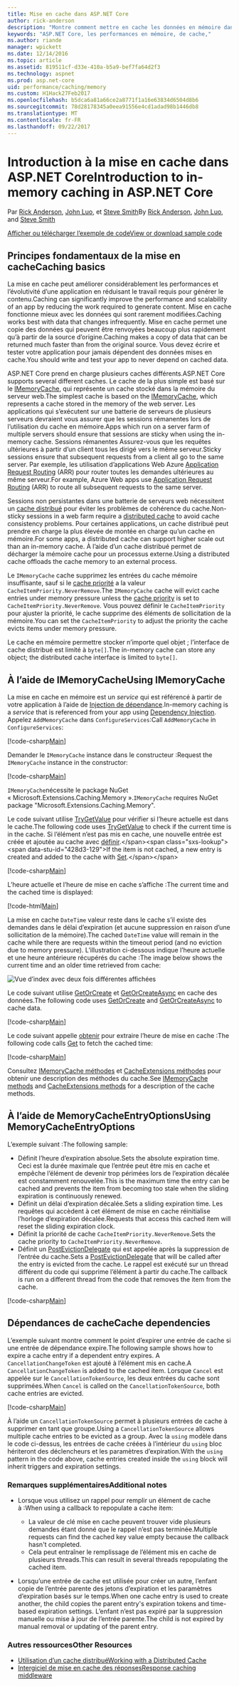 ```yaml
---
title: Mise en cache dans ASP.NET Core
author: rick-anderson
description: "Montre comment mettre en cache les données en mémoire dans ASP.NET Core."
keywords: "ASP.NET Core, les performances en mémoire, de cache,"
ms.author: riande
manager: wpickett
ms.date: 12/14/2016
ms.topic: article
ms.assetid: 819511cf-d33e-410a-b5a9-bef7fa64d2f3
ms.technology: aspnet
ms.prod: asp.net-core
uid: performance/caching/memory
ms.custom: H1Hack27Feb2017
ms.openlocfilehash: b5dca6a81a66ce2a8771f1a16e63834d6504d8b6
ms.sourcegitcommit: 78d28178345a0eea91556e4cd1adad98b1446db8
ms.translationtype: MT
ms.contentlocale: fr-FR
ms.lasthandoff: 09/22/2017
---
```

# <a name="introduction-to-in-memory-caching-in-aspnet-core"></a><span data-ttu-id="428d3-104">Introduction à la mise en cache dans ASP.NET Core</span><span class="sxs-lookup"><span data-stu-id="428d3-104">Introduction to in-memory caching in ASP.NET Core</span></span>

<span data-ttu-id="428d3-105">Par [Rick Anderson](https://twitter.com/RickAndMSFT), [John Luo](https://github.com/JunTaoLuo), et [Steve Smith](https://ardalis.com/)</span><span class="sxs-lookup"><span data-stu-id="428d3-105">By [Rick Anderson](https://twitter.com/RickAndMSFT), [John Luo](https://github.com/JunTaoLuo), and [Steve Smith](https://ardalis.com/)</span></span>

[<span data-ttu-id="428d3-106">Afficher ou télécharger l’exemple de code</span><span class="sxs-lookup"><span data-stu-id="428d3-106">View or download sample code</span></span>](https://github.com/aspnet/Docs/tree/master/aspnetcore/performance/caching/memory/sample)

## <a name="caching-basics"></a><span data-ttu-id="428d3-107">Principes fondamentaux de la mise en cache</span><span class="sxs-lookup"><span data-stu-id="428d3-107">Caching basics</span></span>

<span data-ttu-id="428d3-108">La mise en cache peut améliorer considérablement les performances et l’évolutivité d’une application en réduisant le travail requis pour générer le contenu.</span><span class="sxs-lookup"><span data-stu-id="428d3-108">Caching can significantly improve the performance and scalability of an app by reducing the work required to generate content.</span></span> <span data-ttu-id="428d3-109">Mise en cache fonctionne mieux avec les données qui sont rarement modifiées.</span><span class="sxs-lookup"><span data-stu-id="428d3-109">Caching works best with data that changes infrequently.</span></span> <span data-ttu-id="428d3-110">Mise en cache permet une copie des données qui peuvent être renvoyées beaucoup plus rapidement qu’à partir de la source d’origine.</span><span class="sxs-lookup"><span data-stu-id="428d3-110">Caching makes a copy of data that can be returned much faster than from the original source.</span></span> <span data-ttu-id="428d3-111">Vous devez écrire et tester votre application pour jamais dépendent des données mises en cache.</span><span class="sxs-lookup"><span data-stu-id="428d3-111">You should write and test your app to never depend on cached data.</span></span>

<span data-ttu-id="428d3-112">ASP.NET Core prend en charge plusieurs caches différents.</span><span class="sxs-lookup"><span data-stu-id="428d3-112">ASP.NET Core supports several different caches.</span></span> <span data-ttu-id="428d3-113">Le cache de la plus simple est basé sur le [IMemoryCache](https://docs.microsoft.com/aspnet/core/api/microsoft.extensions.caching.memory.imemorycache), qui représente un cache stocké dans la mémoire du serveur web.</span><span class="sxs-lookup"><span data-stu-id="428d3-113">The simplest cache is based on the [IMemoryCache](https://docs.microsoft.com/aspnet/core/api/microsoft.extensions.caching.memory.imemorycache), which represents a cache stored in the memory of the web server.</span></span> <span data-ttu-id="428d3-114">Les applications qui s’exécutent sur une batterie de serveurs de plusieurs serveurs devraient vous assurer que les sessions rémanentes lors de l’utilisation du cache en mémoire.</span><span class="sxs-lookup"><span data-stu-id="428d3-114">Apps which run on a server farm of multiple servers should ensure that sessions are sticky when using the in-memory cache.</span></span> <span data-ttu-id="428d3-115">Sessions rémanentes Assurez-vous que les requêtes ultérieures à partir d’un client tous les dirigé vers le même serveur.</span><span class="sxs-lookup"><span data-stu-id="428d3-115">Sticky sessions ensure that subsequent requests from a client all go to the same server.</span></span> <span data-ttu-id="428d3-116">Par exemple, les utilisation d’applications Web Azure [Application Request Routing](https://www.iis.net/learn/extensions/planning-for-arr) (ARR) pour router toutes les demandes ultérieures au même serveur.</span><span class="sxs-lookup"><span data-stu-id="428d3-116">For example, Azure Web apps use [Application Request Routing](https://www.iis.net/learn/extensions/planning-for-arr) (ARR) to route all subsequent requests to the same server.</span></span>

<span data-ttu-id="428d3-117">Sessions non persistantes dans une batterie de serveurs web nécessitent un [cache distribué](distributed.md) pour éviter les problèmes de cohérence du cache.</span><span class="sxs-lookup"><span data-stu-id="428d3-117">Non-sticky sessions in a web farm require a [distributed cache](distributed.md) to avoid cache consistency problems.</span></span> <span data-ttu-id="428d3-118">Pour certaines applications, un cache distribué peut prendre en charge la plus élevée de montée en charge qu’un cache en mémoire.</span><span class="sxs-lookup"><span data-stu-id="428d3-118">For some apps, a distributed cache can support higher scale out than an in-memory cache.</span></span> <span data-ttu-id="428d3-119">À l’aide d’un cache distribué permet de décharger la mémoire cache pour un processus externe.</span><span class="sxs-lookup"><span data-stu-id="428d3-119">Using a distributed cache offloads the cache memory to an external process.</span></span> 

<span data-ttu-id="428d3-120">Le `IMemoryCache` cache supprimez les entrées du cache mémoire insuffisante, sauf si le [cache priorité](https://docs.microsoft.com/aspnet/core/api/microsoft.extensions.caching.memory.cacheitempriority) a la valeur `CacheItemPriority.NeverRemove`.</span><span class="sxs-lookup"><span data-stu-id="428d3-120">The `IMemoryCache` cache will evict cache entries under memory pressure unless the [cache priority](https://docs.microsoft.com/aspnet/core/api/microsoft.extensions.caching.memory.cacheitempriority) is set to `CacheItemPriority.NeverRemove`.</span></span> <span data-ttu-id="428d3-121">Vous pouvez définir le `CacheItemPriority` pour ajuster la priorité, le cache supprime des éléments de sollicitation de la mémoire.</span><span class="sxs-lookup"><span data-stu-id="428d3-121">You can set the `CacheItemPriority` to adjust the priority the cache evicts items under memory pressure.</span></span>

<span data-ttu-id="428d3-122">Le cache en mémoire permettre stocker n’importe quel objet ; l’interface de cache distribué est limité à `byte[]`.</span><span class="sxs-lookup"><span data-stu-id="428d3-122">The in-memory cache can store any object; the distributed cache interface is limited to `byte[]`.</span></span>

## <a name="using-imemorycache"></a><span data-ttu-id="428d3-123">À l’aide de IMemoryCache</span><span class="sxs-lookup"><span data-stu-id="428d3-123">Using IMemoryCache</span></span>

<span data-ttu-id="428d3-124">La mise en cache en mémoire est un *service* qui est référencé à partir de votre application à l’aide de [Injection de dépendance](../../fundamentals/dependency-injection.md).</span><span class="sxs-lookup"><span data-stu-id="428d3-124">In-memory caching is a *service* that is referenced from your app using [Dependency Injection](../../fundamentals/dependency-injection.md).</span></span> <span data-ttu-id="428d3-125">Appelez `AddMemoryCache` dans `ConfigureServices`:</span><span class="sxs-lookup"><span data-stu-id="428d3-125">Call `AddMemoryCache` in `ConfigureServices`:</span></span>

[!code-csharp[Main](memory/sample/WebCache/Startup.cs?highlight=8)] 

<span data-ttu-id="428d3-126">Demander le `IMemoryCache` instance dans le constructeur :</span><span class="sxs-lookup"><span data-stu-id="428d3-126">Request the `IMemoryCache` instance in the constructor:</span></span>

[!code-csharp[Main](memory/sample/WebCache/Controllers/HomeController.cs?name=snippet_ctor&highlight=3,5-)] 

<span data-ttu-id="428d3-127">`IMemoryCache`nécessite le package NuGet « Microsoft.Extensions.Caching.Memory ».</span><span class="sxs-lookup"><span data-stu-id="428d3-127">`IMemoryCache` requires NuGet package "Microsoft.Extensions.Caching.Memory".</span></span>

<span data-ttu-id="428d3-128">Le code suivant utilise [TryGetValue](https://docs.microsoft.com/aspnet/core/api/microsoft.extensions.caching.memory.imemorycache#Microsoft_Extensions_Caching_Memory_IMemoryCache_TryGetValue_System_Object_System_Object__) pour vérifier si l’heure actuelle est dans le cache.</span><span class="sxs-lookup"><span data-stu-id="428d3-128">The following code uses [TryGetValue](https://docs.microsoft.com/aspnet/core/api/microsoft.extensions.caching.memory.imemorycache#Microsoft_Extensions_Caching_Memory_IMemoryCache_TryGetValue_System_Object_System_Object__) to check if the current time is in the cache.</span></span> <span data-ttu-id="428d3-129">Si l’élément n’est pas mis en cache, une nouvelle entrée est créée et ajoutée au cache avec [définir](https://docs.microsoft.com/aspnet/core/api/microsoft.extensions.caching.memory.cacheextensions#Microsoft_Extensions_Caching_Memory_CacheExtensions_Set__1_Microsoft_Extensions_Caching_Memory_IMemoryCache_System_Object___0_).</span><span class="sxs-lookup"><span data-stu-id="428d3-129">If the item is not cached, a new entry is created and added to the cache with [Set](https://docs.microsoft.com/aspnet/core/api/microsoft.extensions.caching.memory.cacheextensions#Microsoft_Extensions_Caching_Memory_CacheExtensions_Set__1_Microsoft_Extensions_Caching_Memory_IMemoryCache_System_Object___0_).</span></span>

[!code-csharp[Main](memory/sample/WebCache/Controllers/HomeController.cs?name=snippet1)]

<span data-ttu-id="428d3-130">L’heure actuelle et l’heure de mise en cache s’affiche :</span><span class="sxs-lookup"><span data-stu-id="428d3-130">The current time and the cached time is displayed:</span></span>

[!code-html[Main](memory/sample/WebCache/Views/Home/Cache.cshtml)]

<span data-ttu-id="428d3-131">La mise en cache `DateTime` valeur reste dans le cache s’il existe des demandes dans le délai d’expiration (et aucune suppression en raison d’une sollicitation de la mémoire).</span><span class="sxs-lookup"><span data-stu-id="428d3-131">The cached `DateTime` value will remain in the cache while there are requests within the timeout period (and no eviction due to memory pressure).</span></span> <span data-ttu-id="428d3-132">L’illustration ci-dessous indique l’heure actuelle et une heure antérieure récupérés du cache :</span><span class="sxs-lookup"><span data-stu-id="428d3-132">The image below shows the current time and an older time retrieved from cache:</span></span>

![Vue d’index avec deux fois différentes affichées](memory/_static/time.png)

<span data-ttu-id="428d3-134">Le code suivant utilise [GetOrCreate](https://docs.microsoft.com/aspnet/core/api/microsoft.extensions.caching.memory.cacheextensions#Microsoft_Extensions_Caching_Memory_CacheExtensions_GetOrCreate__1_Microsoft_Extensions_Caching_Memory_IMemoryCache_System_Object_System_Func_Microsoft_Extensions_Caching_Memory_ICacheEntry___0__) et [GetOrCreateAsync](https://docs.microsoft.com/aspnet/core/api/microsoft.extensions.caching.memory.cacheextensions#Microsoft_Extensions_Caching_Memory_CacheExtensions_GetOrCreateAsync__1_Microsoft_Extensions_Caching_Memory_IMemoryCache_System_Object_System_Func_Microsoft_Extensions_Caching_Memory_ICacheEntry_System_Threading_Tasks_Task___0___) en cache des données.</span><span class="sxs-lookup"><span data-stu-id="428d3-134">The following code uses [GetOrCreate](https://docs.microsoft.com/aspnet/core/api/microsoft.extensions.caching.memory.cacheextensions#Microsoft_Extensions_Caching_Memory_CacheExtensions_GetOrCreate__1_Microsoft_Extensions_Caching_Memory_IMemoryCache_System_Object_System_Func_Microsoft_Extensions_Caching_Memory_ICacheEntry___0__) and [GetOrCreateAsync](https://docs.microsoft.com/aspnet/core/api/microsoft.extensions.caching.memory.cacheextensions#Microsoft_Extensions_Caching_Memory_CacheExtensions_GetOrCreateAsync__1_Microsoft_Extensions_Caching_Memory_IMemoryCache_System_Object_System_Func_Microsoft_Extensions_Caching_Memory_ICacheEntry_System_Threading_Tasks_Task___0___) to cache data.</span></span> 

[!code-csharp[Main](memory/sample/WebCache/Controllers/HomeController.cs?name=snippet2&highlight=3-7,14-19)]

<span data-ttu-id="428d3-135">Le code suivant appelle [obtenir](https://docs.microsoft.com/aspnet/core/api/microsoft.extensions.caching.memory.cacheextensions#Microsoft_Extensions_Caching_Memory_CacheExtensions_Get__1_Microsoft_Extensions_Caching_Memory_IMemoryCache_System_Object_) pour extraire l’heure de mise en cache :</span><span class="sxs-lookup"><span data-stu-id="428d3-135">The following code calls [Get](https://docs.microsoft.com/aspnet/core/api/microsoft.extensions.caching.memory.cacheextensions#Microsoft_Extensions_Caching_Memory_CacheExtensions_Get__1_Microsoft_Extensions_Caching_Memory_IMemoryCache_System_Object_) to fetch the cached time:</span></span>

[!code-csharp[Main](memory/sample/WebCache/Controllers/HomeController.cs?name=snippet_gct)]

<span data-ttu-id="428d3-136">Consultez [IMemoryCache méthodes](https://docs.microsoft.com/aspnet/core/api/microsoft.extensions.caching.memory.imemorycache) et [CacheExtensions méthodes](https://docs.microsoft.com/aspnet/core/api/microsoft.extensions.caching.memory.cacheextensions) pour obtenir une description des méthodes du cache.</span><span class="sxs-lookup"><span data-stu-id="428d3-136">See [IMemoryCache methods](https://docs.microsoft.com/aspnet/core/api/microsoft.extensions.caching.memory.imemorycache) and [CacheExtensions methods](https://docs.microsoft.com/aspnet/core/api/microsoft.extensions.caching.memory.cacheextensions) for a description of the cache methods.</span></span>

## <a name="using-memorycacheentryoptions"></a><span data-ttu-id="428d3-137">À l’aide de MemoryCacheEntryOptions</span><span class="sxs-lookup"><span data-stu-id="428d3-137">Using MemoryCacheEntryOptions</span></span>

<span data-ttu-id="428d3-138">L’exemple suivant :</span><span class="sxs-lookup"><span data-stu-id="428d3-138">The following sample:</span></span>

- <span data-ttu-id="428d3-139">Définit l’heure d’expiration absolue.</span><span class="sxs-lookup"><span data-stu-id="428d3-139">Sets the absolute expiration time.</span></span> <span data-ttu-id="428d3-140">Ceci est la durée maximale que l’entrée peut être mis en cache et empêche l’élément de devenir trop périmées lors de l’expiration décalée est constamment renouvelée.</span><span class="sxs-lookup"><span data-stu-id="428d3-140">This is the maximum time the entry can be cached and prevents the item from becoming too stale when the sliding expiration is continuously renewed.</span></span>
- <span data-ttu-id="428d3-141">Définit un délai d’expiration décalée.</span><span class="sxs-lookup"><span data-stu-id="428d3-141">Sets a sliding expiration time.</span></span> <span data-ttu-id="428d3-142">Les requêtes qui accèdent à cet élément de mise en cache réinitialise l’horloge d’expiration décalée.</span><span class="sxs-lookup"><span data-stu-id="428d3-142">Requests that access this cached item will reset the sliding expiration clock.</span></span>
- <span data-ttu-id="428d3-143">Définit la priorité de cache `CacheItemPriority.NeverRemove`.</span><span class="sxs-lookup"><span data-stu-id="428d3-143">Sets the cache priority to `CacheItemPriority.NeverRemove`.</span></span> 
- <span data-ttu-id="428d3-144">Définit un [PostEvictionDelegate](https://docs.microsoft.com/aspnet/core/api/microsoft.extensions.caching.memory.postevictiondelegate) qui est appelée après la suppression de l’entrée du cache.</span><span class="sxs-lookup"><span data-stu-id="428d3-144">Sets a [PostEvictionDelegate](https://docs.microsoft.com/aspnet/core/api/microsoft.extensions.caching.memory.postevictiondelegate) that will be called after the entry is evicted from the cache.</span></span> <span data-ttu-id="428d3-145">Le rappel est exécuté sur un thread différent du code qui supprime l’élément à partir du cache.</span><span class="sxs-lookup"><span data-stu-id="428d3-145">The callback is run on a different thread from the code that removes the item from the cache.</span></span>

[!code-csharp[Main](memory/sample/WebCache/Controllers/HomeController.cs?name=snippet_et&highlight=14-20)]

## <a name="cache-dependencies"></a><span data-ttu-id="428d3-146">Dépendances de cache</span><span class="sxs-lookup"><span data-stu-id="428d3-146">Cache dependencies</span></span>

<span data-ttu-id="428d3-147">L’exemple suivant montre comment le point d’expirer une entrée de cache si une entrée de dépendance expire.</span><span class="sxs-lookup"><span data-stu-id="428d3-147">The following sample shows how to expire a cache entry if a dependent entry expires.</span></span> <span data-ttu-id="428d3-148">A `CancellationChangeToken` est ajouté à l’élément mis en cache.</span><span class="sxs-lookup"><span data-stu-id="428d3-148">A `CancellationChangeToken` is added to the cached item.</span></span> <span data-ttu-id="428d3-149">Lorsque `Cancel` est appelée sur le `CancellationTokenSource`, les deux entrées du cache sont supprimées.</span><span class="sxs-lookup"><span data-stu-id="428d3-149">When `Cancel` is called on the `CancellationTokenSource`, both cache entries are evicted.</span></span> 

[!code-csharp[Main](memory/sample/WebCache/Controllers/HomeController.cs?name=snippet_ed)]

<span data-ttu-id="428d3-150">À l’aide un `CancellationTokenSource` permet à plusieurs entrées de cache à supprimer en tant que groupe.</span><span class="sxs-lookup"><span data-stu-id="428d3-150">Using a `CancellationTokenSource` allows multiple cache entries to be evicted as a group.</span></span> <span data-ttu-id="428d3-151">Avec la `using` modèle dans le code ci-dessus, les entrées de cache créées à l’intérieur du `using` bloc hériteront des déclencheurs et les paramètres d’expiration.</span><span class="sxs-lookup"><span data-stu-id="428d3-151">With the `using` pattern in the code above, cache entries created inside the `using` block will inherit triggers and expiration settings.</span></span>

### <a name="additional-notes"></a><span data-ttu-id="428d3-152">Remarques supplémentaires</span><span class="sxs-lookup"><span data-stu-id="428d3-152">Additional notes</span></span>

- <span data-ttu-id="428d3-153">Lorsque vous utilisez un rappel pour remplir un élément de cache à :</span><span class="sxs-lookup"><span data-stu-id="428d3-153">When using a callback to repopulate a cache item:</span></span>

  - <span data-ttu-id="428d3-154">La valeur de clé mise en cache peuvent trouver vide plusieurs demandes étant donné que le rappel n’est pas terminée.</span><span class="sxs-lookup"><span data-stu-id="428d3-154">Multiple requests can find the cached key value empty because the callback hasn't completed.</span></span> 
  - <span data-ttu-id="428d3-155">Cela peut entraîner le remplissage de l’élément mis en cache de plusieurs threads.</span><span class="sxs-lookup"><span data-stu-id="428d3-155">This can result in several threads repopulating the cached item.</span></span>

- <span data-ttu-id="428d3-156">Lorsqu’une entrée de cache est utilisée pour créer un autre, l’enfant copie de l’entrée parente des jetons d’expiration et les paramètres d’expiration basés sur le temps.</span><span class="sxs-lookup"><span data-stu-id="428d3-156">When one cache entry is used to create another, the child copies the parent entry's expiration tokens and time-based expiration settings.</span></span> <span data-ttu-id="428d3-157">L’enfant n’est pas expiré par la suppression manuelle ou mise à jour de l’entrée parente.</span><span class="sxs-lookup"><span data-stu-id="428d3-157">The child is not expired by manual removal or updating of the parent entry.</span></span>

### <a name="other-resources"></a><span data-ttu-id="428d3-158">Autres ressources</span><span class="sxs-lookup"><span data-stu-id="428d3-158">Other Resources</span></span>

* [<span data-ttu-id="428d3-159">Utilisation d’un cache distribué</span><span class="sxs-lookup"><span data-stu-id="428d3-159">Working with a Distributed Cache</span></span>](distributed.md)
* [<span data-ttu-id="428d3-160">Intergiciel de mise en cache des réponses</span><span class="sxs-lookup"><span data-stu-id="428d3-160">Response caching middleware</span></span>](middleware.md)
